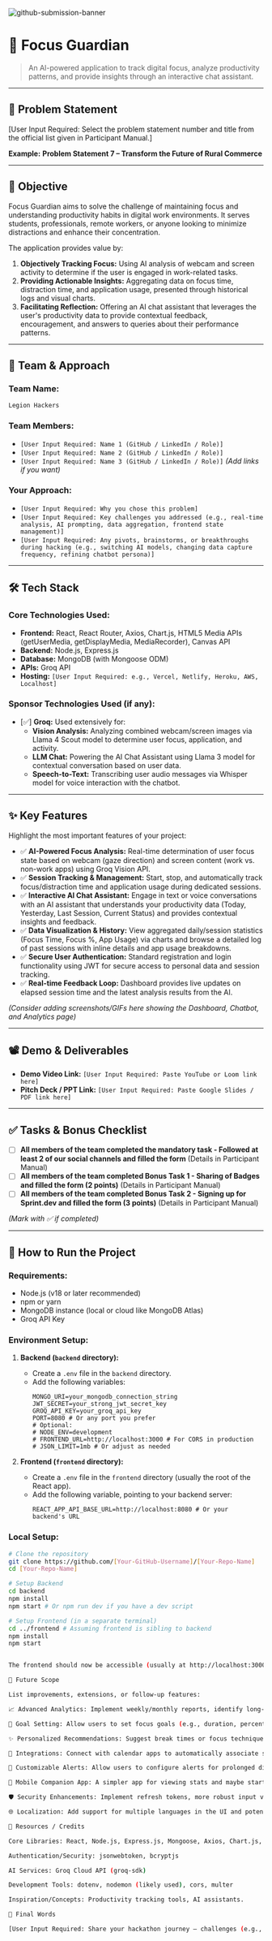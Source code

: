 ![github-submission-banner](https://github.com/user-attachments/assets/a1493b84-e4e2-456e-a791-ce35ee2bcf2f)

# 🚀 Focus Guardian

> An AI-powered application to track digital focus, analyze productivity patterns, and provide insights through an interactive chat assistant.

---

## 📌 Problem Statement

[User Input Required: Select the problem statement number and title from the official list given in Participant Manual.]

**Example:**
**Problem Statement 7 – Transform the Future of Rural Commerce**

---

## 🎯 Objective

Focus Guardian aims to solve the challenge of maintaining focus and understanding productivity habits in digital work environments. It serves students, professionals, remote workers, or anyone looking to minimize distractions and enhance their concentration.

The application provides value by:
1.  **Objectively Tracking Focus:** Using AI analysis of webcam and screen activity to determine if the user is engaged in work-related tasks.
2.  **Providing Actionable Insights:** Aggregating data on focus time, distraction time, and application usage, presented through historical logs and visual charts.
3.  **Facilitating Reflection:** Offering an AI chat assistant that leverages the user's productivity data to provide contextual feedback, encouragement, and answers to queries about their performance patterns.

---

## 🧠 Team & Approach

### Team Name:
`Legion Hackers`

### Team Members:
- `[User Input Required: Name 1 (GitHub / LinkedIn / Role)]`
- `[User Input Required: Name 2 (GitHub / LinkedIn / Role)]`
- `[User Input Required: Name 3 (GitHub / LinkedIn / Role)]`
*(Add links if you want)*

### Your Approach:
- `[User Input Required: Why you chose this problem]`
- `[User Input Required: Key challenges you addressed (e.g., real-time analysis, AI prompting, data aggregation, frontend state management)]`
- `[User Input Required: Any pivots, brainstorms, or breakthroughs during hacking (e.g., switching AI models, changing data capture frequency, refining chatbot persona)]`

---

## 🛠️ Tech Stack

### Core Technologies Used:
- **Frontend:** React, React Router, Axios, Chart.js, HTML5 Media APIs (getUserMedia, getDisplayMedia, MediaRecorder), Canvas API
- **Backend:** Node.js, Express.js
- **Database:** MongoDB (with Mongoose ODM)
- **APIs:** Groq API
- **Hosting:** `[User Input Required: e.g., Vercel, Netlify, Heroku, AWS, Localhost]`

### Sponsor Technologies Used (if any):
- [✅] **Groq:** Used extensively for:
    - **Vision Analysis:** Analyzing combined webcam/screen images via Llama 4 Scout model to determine user focus, application, and activity.
    *   **LLM Chat:** Powering the AI Chat Assistant using Llama 3 model for contextual conversation based on user data.
    *   **Speech-to-Text:** Transcribing user audio messages via Whisper model for voice interaction with the chatbot.


---

## ✨ Key Features

Highlight the most important features of your project:

- ✅ **AI-Powered Focus Analysis:** Real-time determination of user focus state based on webcam (gaze direction) and screen content (work vs. non-work apps) using Groq Vision API.
- ✅ **Session Tracking & Management:** Start, stop, and automatically track focus/distraction time and application usage during dedicated sessions.
- ✅ **Interactive AI Chat Assistant:** Engage in text or voice conversations with an AI assistant that understands your productivity data (Today, Yesterday, Last Session, Current Status) and provides contextual insights and feedback.
- ✅ **Data Visualization & History:** View aggregated daily/session statistics (Focus Time, Focus %, App Usage) via charts and browse a detailed log of past sessions with inline details and app usage breakdowns.
- ✅ **Secure User Authentication:** Standard registration and login functionality using JWT for secure access to personal data and session tracking.
- ✅ **Real-time Feedback Loop:** Dashboard provides live updates on elapsed session time and the latest analysis results from the AI.

*(Consider adding screenshots/GIFs here showing the Dashboard, Chatbot, and Analytics page)*

---

## 📽️ Demo & Deliverables

- **Demo Video Link:** `[User Input Required: Paste YouTube or Loom link here]`
- **Pitch Deck / PPT Link:** `[User Input Required: Paste Google Slides / PDF link here]`

---

## ✅ Tasks & Bonus Checklist

- [ ] **All members of the team completed the mandatory task - Followed at least 2 of our social channels and filled the form** (Details in Participant Manual)
- [ ] **All members of the team completed Bonus Task 1 - Sharing of Badges and filled the form (2 points)** (Details in Participant Manual)
- [ ] **All members of the team completed Bonus Task 2 - Signing up for Sprint.dev and filled the form (3 points)** (Details in Participant Manual)

*(Mark with ✅ if completed)*

---

## 🧪 How to Run the Project

### Requirements:
- Node.js (v18 or later recommended)
- npm or yarn
- MongoDB instance (local or cloud like MongoDB Atlas)
- Groq API Key

### Environment Setup:

1.  **Backend (`backend` directory):**
    *   Create a `.env` file in the `backend` directory.
    *   Add the following variables:
        ```env
        MONGO_URI=your_mongodb_connection_string
        JWT_SECRET=your_strong_jwt_secret_key
        GROQ_API_KEY=your_groq_api_key
        PORT=8080 # Or any port you prefer
        # Optional:
        # NODE_ENV=development
        # FRONTEND_URL=http://localhost:3000 # For CORS in production
        # JSON_LIMIT=1mb # Or adjust as needed
        ```

2.  **Frontend (`frontend` directory):**
    *   Create a `.env` file in the `frontend` directory (usually the root of the React app).
    *   Add the following variable, pointing to your backend server:
        ```env
        REACT_APP_API_BASE_URL=http://localhost:8080 # Or your backend's URL
        ```

### Local Setup:

```bash
# Clone the repository
git clone https://github.com/[Your-GitHub-Username]/[Your-Repo-Name]
cd [Your-Repo-Name]

# Setup Backend
cd backend
npm install
npm start # Or npm run dev if you have a dev script

# Setup Frontend (in a separate terminal)
cd ../frontend # Assuming frontend is sibling to backend
npm install
npm start


The frontend should now be accessible (usually at http://localhost:3000) and communicating with the backend (running at http://localhost:8080 or your specified port).

🧬 Future Scope

List improvements, extensions, or follow-up features:

📈 Advanced Analytics: Implement weekly/monthly reports, identify long-term trends, and provide more granular insights into distraction triggers.

🎯 Goal Setting: Allow users to set focus goals (e.g., duration, percentage) and track progress.

✨ Personalized Recommendations: Suggest break times or focus techniques based on detected patterns of distraction.

📅 Integrations: Connect with calendar apps to automatically associate sessions with events or task management tools (e.g., Todoist, Jira).

🔔 Customizable Alerts: Allow users to configure alerts for prolonged distraction periods.

📱 Mobile Companion App: A simpler app for viewing stats and maybe starting/stopping sessions remotely.

🛡️ Security Enhancements: Implement refresh tokens, more robust input validation, and potential end-to-end encryption for chat (if needed).

🌐 Localization: Add support for multiple languages in the UI and potentially the chatbot interaction.

📎 Resources / Credits

Core Libraries: React, Node.js, Express.js, Mongoose, Axios, Chart.js, React Router DOM

Authentication/Security: jsonwebtoken, bcryptjs

AI Services: Groq Cloud API (groq-sdk)

Development Tools: dotenv, nodemon (likely used), cors, multer

Inspiration/Concepts: Productivity tracking tools, AI assistants.

🏁 Final Words

[User Input Required: Share your hackathon journey — challenges (e.g., prompt engineering, state synchronization, stream handling), key learnings (e.g., using vision models, real-time data flow), fun moments, or shout-outs to mentors/sponsors!]
